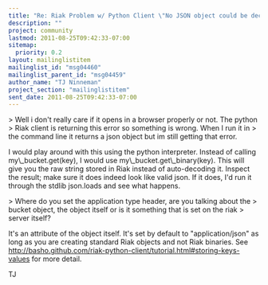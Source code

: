 ```yaml
---
title: "Re: Riak Problem w/ Python Client \"No JSON object could be decoded\""
description: ""
project: community
lastmod: 2011-08-25T09:42:33-07:00
sitemap:
  priority: 0.2
layout: mailinglistitem
mailinglist_id: "msg04460"
mailinglist_parent_id: "msg04459"
author_name: "TJ Ninneman"
project_section: "mailinglistitem"
sent_date: 2011-08-25T09:42:33-07:00
---
```


&gt; Well i don't really care if it opens in a browser properly or not. The python
&gt; Riak client is returning this error so something is wrong. When I run it in
&gt; the command line it returns a json object but im still getting that error.

I would play around with this using the python interpreter. Instead of calling 
my\\_bucket.get(key), I would use my\\_bucket.get\\_binary(key). This will give you 
the raw string stored in Riak instead of auto-decoding it. Inspect the result; 
make sure it does indeed look like valid json. If it does, I'd run it through 
the stdlib json.loads and see what happens.

&gt; Where do you set the application type header, are you talking about the
&gt; bucket object, the object itself or is it something that is set on the riak
&gt; server itself?

It's an attribute of the object itself. It's set by default to 
"application/json" as long as you are creating standard Riak objects and not 
Riak binaries. See 
http://basho.github.com/riak-python-client/tutorial.html#storing-keys-values 
for more detail.

TJ
